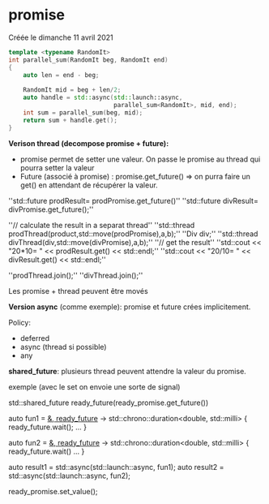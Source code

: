 
#  promise 
Créée le dimanche 11 avril 2021


```cpp
template <typename RandomIt>
int parallel_sum(RandomIt beg, RandomIt end)
{
    auto len = end - beg;
 
    RandomIt mid = beg + len/2;
    auto handle = std::async(std::launch::async,
                             parallel_sum<RandomIt>, mid, end);
    int sum = parallel_sum(beg, mid);
    return sum + handle.get();
}
```


**Verison thread (decompose promise + future):**
* promise permet de setter une valeur. On passe le promise au thread qui pourra setter la valeur
* Future (associé à promise) : promise.get_future() => on purra faire un get() en attendant de récupérer la valeur. 

 ''std::future<int> prodResult= prodPromise.get_future()''
''std::future<int> divResult= divPromise.get_future();''

''// calculate the result in a separat thread''
''std::thread prodThread(product,std::move(prodPromise),a,b);''
''Div div;''
''std::thread divThread(div,std::move(divPromise),a,b);''
''// get the result''
''std::cout << "20*10= " << prodResult.get() << std::endl;''
''std::cout << "20/10= " << divResult.get() << std::endl;''

  ''prodThread.join();''
''divThread.join();''

Les promise + thread peuvent être movés

**Version async** (comme exemple): promise et future crées implicitement. 

Policy:
* deferred
* async (thread si possible)
* any

**shared_future**: plusieurs thread peuvent attendre la valeur du promise.

exemple (avec le set on envoie une sorte de signal)

std::shared_future<void> ready_future(ready_promise.get_future())

 auto fun1 = [&, ready_future]() -> std::chrono::duration<double, std::milli>  {
	ready_future.wait();
	  ...
	}
	
auto fun2 = [&, ready_future]() -> std::chrono::duration<double, std::milli> {
	 ready_future.wait()
	...
 }

  auto result1 = std::async(std::launch::async, fun1);
  auto result2 = std::async(std::launch::async, fun2);

ready_promise.set_value();



